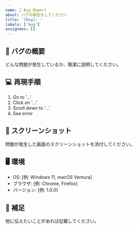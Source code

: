 ```yaml
---
name: 🐞 Bug Report
about: バグの報告をしてください
title: '[Bug]: '
labels: ['bug']
assignees: []
---
```


## 🐞 バグの概要

どんな問題が発生しているか、簡潔に説明してください。

## 💻 再現手順

1. Go to '...'
2. Click on '...'
3. Scroll down to '...'
4. See error

## 📸 スクリーンショット

問題が発生した画面のスクリーンショットを添付してください。

## 🖥 環境

- OS: [例: Windows 11, macOS Ventura]
- ブラウザ: [例: Chrome, Firefox]
- バージョン: [例: 1.0.0]

## 📌 補足

他に伝えたいことがあれば記載してください。
